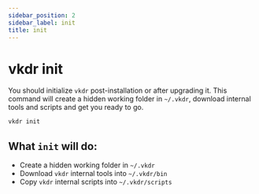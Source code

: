 ```yaml
---
sidebar_position: 2
sidebar_label: init
title: init
---
```


# vkdr init

You should initialize `vkdr` post-installation or after upgrading it. This command will create a hidden working folder in `~/.vkdr`, download internal tools and scripts and get you ready to go.

```bash
vkdr init
```

## What `init` will do:

- Create a hidden working folder in `~/.vkdr`
- Download `vkdr` internal tools into `~/.vkdr/bin`
- Copy `vkdr` internal scripts into `~/.vkdr/scripts`

